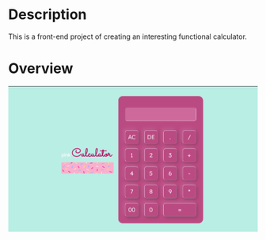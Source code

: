 # Description
This is a front-end project of creating an interesting functional calculator.

# Overview
![](images/calculator.png)
